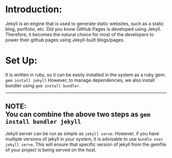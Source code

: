 
# Introduction:
Jekyll is an engine that is used to generate static websites, such as a static blog, portfolio, etc. Did you know GitHub Pages is developed using Jekyll. Therefore, it becomes the natural choice for most of the developers to power their github pages using Jekyll-built blogs/pages.

# Set Up:
It is written in ruby, so it can be easily installed in the system as a ruby gem.
`gem install jekyll`
However, to manage dependencies, we also install bundler using `gem install bundler`.

---
**NOTE:**  
You can combine the above two steps as `gem install bundler jekyll`
---

Jekyll server can be run as simple as `jekyll serve`. However, if you have multiple versions of jekyll in your system, it is advisable to use `bundle exec jekyll serve`. This will ensure that specific version of jekyll from the gemfile of your project is being served on the host.
